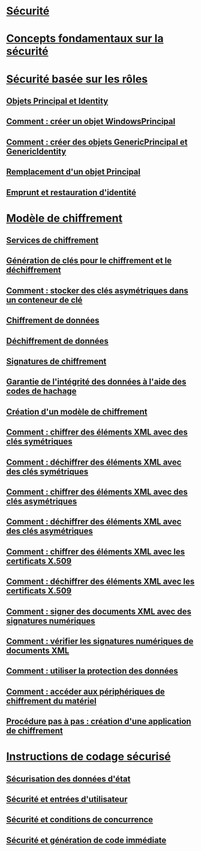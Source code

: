 # [Sécurité](index.md)
# [Concepts fondamentaux sur la sécurité](key-security-concepts.md)
# [Sécurité basée sur les rôles](role-based-security.md)
## [Objets Principal et Identity](principal-and-identity-objects.md)
## [Comment : créer un objet WindowsPrincipal](how-to-create-a-windowsprincipal-object.md)
## [Comment : créer des objets GenericPrincipal et GenericIdentity](how-to-create-genericprincipal-and-genericidentity-objects.md)
## [Remplacement d'un objet Principal](replacing-a-principal-object.md)
## [Emprunt et restauration d'identité](impersonating-and-reverting.md)
# [Modèle de chiffrement](cryptography-model.md)
## [Services de chiffrement](cryptographic-services.md)
## [Génération de clés pour le chiffrement et le déchiffrement](generating-keys-for-encryption-and-decryption.md)
## [Comment : stocker des clés asymétriques dans un conteneur de clé](how-to-store-asymmetric-keys-in-a-key-container.md)
## [Chiffrement de données](encrypting-data.md)
## [Déchiffrement de données](decrypting-data.md)
## [Signatures de chiffrement](cryptographic-signatures.md)
## [Garantie de l'intégrité des données à l'aide des codes de hachage](ensuring-data-integrity-with-hash-codes.md)
## [Création d'un modèle de chiffrement](creating-a-cryptographic-scheme.md)
## [Comment : chiffrer des éléments XML avec des clés symétriques](how-to-encrypt-xml-elements-with-symmetric-keys.md)
## [Comment : déchiffrer des éléments XML avec des clés symétriques](how-to-decrypt-xml-elements-with-symmetric-keys.md)
## [Comment : chiffrer des éléments XML avec des clés asymétriques](how-to-encrypt-xml-elements-with-asymmetric-keys.md)
## [Comment : déchiffrer des éléments XML avec des clés asymétriques](how-to-decrypt-xml-elements-with-asymmetric-keys.md)
## [Comment : chiffrer des éléments XML avec les certificats X.509](how-to-encrypt-xml-elements-with-x-509-certificates.md)
## [Comment : déchiffrer des éléments XML avec les certificats X.509](how-to-decrypt-xml-elements-with-x-509-certificates.md)
## [Comment : signer des documents XML avec des signatures numériques](how-to-sign-xml-documents-with-digital-signatures.md)
## [Comment : vérifier les signatures numériques de documents XML](how-to-verify-the-digital-signatures-of-xml-documents.md)
## [Comment : utiliser la protection des données](how-to-use-data-protection.md)
## [Comment : accéder aux périphériques de chiffrement du matériel](how-to-access-hardware-encryption-devices.md)
## [Procédure pas à pas : création d'une application de chiffrement](walkthrough-creating-a-cryptographic-application.md)
# [Instructions de codage sécurisé](secure-coding-guidelines.md)
## [Sécurisation des données d'état](securing-state-data.md)
## [Sécurité et entrées d'utilisateur](security-and-user-input.md)
## [Sécurité et conditions de concurrence](security-and-race-conditions.md)
## [Sécurité et génération de code immédiate](security-and-on-the-fly-code-generation.md)
